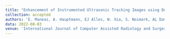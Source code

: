 ```yaml
---
title: "Enhancement of Instrumented Ultrasonic Tracking Images using Deep Learning"
collection: accepted
authors: 'E. Maneas, A. Hauptmann, EJ Alles, W. Xia, S. Noimark, AL David, S. Arridge, AE Desjardins'
data: 2022-08-03
venue: 'International Journal of Computer Assisted Radiology and Surgery'
---
```

